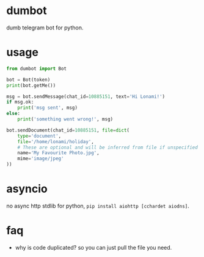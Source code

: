 # dumbot
dumb telegram bot for python.

# usage
```python
from dumbot import Bot

bot = Bot(token)
print(bot.getMe())

msg = bot.sendMessage(chat_id=10885151, text='Hi Lonami!')
if msg.ok:
    print('msg sent', msg)
else:
    print('something went wrong!', msg)

bot.sendDocument(chat_id=10885151, file=dict(
    type='document',
    file='/home/lonami/holiday',
    # These are optional and will be inferred from file if unspecified
    name='My Favourite Photo.jpg',
    mime='image/jpeg'
))
```

# asyncio
no async http stdlib for python, `pip install aiohttp [cchardet aiodns]`.

# faq
* why is code duplicated? so you can just pull the file you need.
